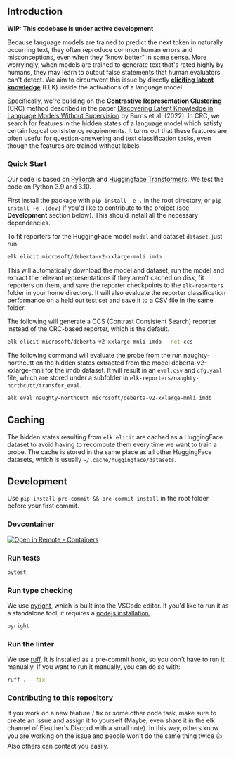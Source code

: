 ## Introduction

**WIP: This codebase is under active development**

Because language models are trained to predict the next token in naturally occurring text, they often reproduce common human errors and misconceptions, even when they "know better" in some sense. More worryingly, when models are trained to generate text that's rated highly by humans, they may learn to output false statements that human evaluators can't detect. We aim to circumvent this issue by directly [**eliciting latent knowledge**](https://docs.google.com/document/d/1WwsnJQstPq91_Yh-Ch2XRL8H_EpsnjrC1dwZXR37PC8/edit) (ELK) inside the activations of a language model.

Specifically, we're building on the **Contrastive Representation Clustering** (CRC) method described in the paper [Discovering Latent Knowledge in Language Models Without Supervision](https://arxiv.org/abs/2212.03827) by Burns et al. (2022). In CRC, we search for features in the hidden states of a language model which satisfy certain logical consistency requirements. It turns out that these features are often useful for question-answering and text classification tasks, even though the features are trained without labels.

### Quick **Start**

Our code is based on [PyTorch](http://pytorch.org) and [Huggingface Transformers](https://huggingface.co/docs/transformers/index). We test the code on Python 3.9 and 3.10.

First install the package with `pip install -e .` in the root directory, or `pip install -e .[dev]` if you'd like to contribute to the project (see **Development** section below). This should install all the necessary dependencies.

To fit reporters for the HuggingFace model `model` and dataset `dataset`, just run:

```bash
elk elicit microsoft/deberta-v2-xxlarge-mnli imdb
```

This will automatically download the model and dataset, run the model and extract the relevant representations if they aren't cached on disk, fit reporters on them, and save the reporter checkpoints to the `elk-reporters` folder in your home directory. It will also evaluate the reporter classification performance on a held out test set and save it to a CSV file in the same folder.

The following will generate a CCS (Contrast Consistent Search) reporter instead of the CRC-based reporter, which is the default.

```bash
elk elicit microsoft/deberta-v2-xxlarge-mnli imdb --net ccs
```

The following command will evaluate the probe from the run naughty-northcutt on the hidden states extracted from the model deberta-v2-xxlarge-mnli for the imdb dataset. It will result in an `eval.csv` and `cfg.yaml` file, which are stored under a subfolder in `elk-reporters/naughty-northcutt/transfer_eval`.

```bash
elk eval naughty-northcutt microsoft/deberta-v2-xxlarge-mnli imdb
```

## Caching

The hidden states resulting from `elk elicit` are cached as a HuggingFace dataset to avoid having to recompute them every time we want to train a probe. The cache is stored in the same place as all other HuggingFace datasets, which is usually `~/.cache/huggingface/datasets`.

## Development
Use `pip install pre-commit && pre-commit install` in the root folder before your first commit.

### Devcontainer

[
    ![Open in Remote - Containers](
        https://img.shields.io/static/v1?label=Remote%20-%20Containers&message=Open&color=blue&logo=visualstudiocode
    )
](
    https://vscode.dev/redirect?url=vscode://ms-vscode-remote.remote-containers/cloneInVolume?url=https://github.com/EleutherAI/elk
)

### Run tests
```bash
pytest
```
### Run type checking
We use [pyright](https://github.com/microsoft/pyright), which is built into the VSCode editor. If you'd like to run it as a standalone tool, it requires a [nodejs installation.](https://nodejs.org/en/download/)
```bash
pyright
```

### Run the linter
We use [ruff](https://beta.ruff.rs/docs/). It is installed as a pre-commit hook, so you don't have to run it manually.
If you want to run it manually, you can do so with:
```bash
ruff . --fix
```

### Contributing to this repository

If you work on a new feature / fix or some other code task, make sure to create an issue and assign it to yourself (Maybe, even share it in the elk channel of Eleuther's Discord with a small note). In this way, others know you are working on the issue and people won't do the same thing twice 👍 Also others can contact you easily.
